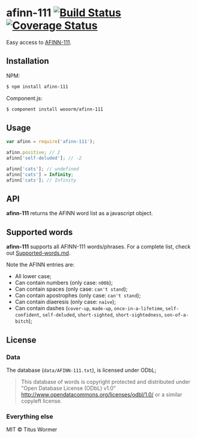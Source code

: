 # afinn-111 [![Build Status](https://travis-ci.org/wooorm/afinn-111.svg?branch=master)](https://travis-ci.org/wooorm/afinn-111) [![Coverage Status](https://img.shields.io/coveralls/wooorm/afinn-111.svg)](https://coveralls.io/r/wooorm/afinn-111?branch=master)

Easy access to [AFINN-111](http://www2.imm.dtu.dk/pubdb/views/publication_details.php?id=6010).

## Installation

NPM:
```sh
$ npm install afinn-111
```

Component.js:
```sh
$ component install wooorm/afinn-111
```

## Usage

```js
var afinn = require('afinn-111');

afinn.positive; // 2
afinn['self-deluded']; // -2

afinn['cats']; // undefined
afinn['cats'] = Infinity;
afinn['cats']; // Infinity
```

## API

**afinn-111** returns the AFINN word list as a javascript object.

## Supported words

**afinn-111** supports all AFINN-111 words/phrases. For a complete list, check out [Supported-words.md](Supported-words.md).

Note the AFINN entries are:

- All lower case;
- Can contain numbers (only case: `n00b`);
- Can contain spaces (only case: `can't stand`);
- Can contain apostrophes (only case: `can't stand`);
- Can contain diaeresis (only case: `naïve`);
- Can contain dashes (`cover-up`, `made-up`, `once-in-a-lifetime`, `self-confident`, `self-deluded`, `short-sighted`, `short-sightedness`, `son-of-a-bitch`);

## License

### Data

The database (`data/AFINN-111.txt`), is licensed under ODbL;

> This database of words is copyright protected and distributed under
> "Open Database License (ODbL) v1.0"
> http://www.opendatacommons.org/licenses/odbl/1.0/ or a similar
> copyleft license.

### Everything else

MIT © Titus Wormer
